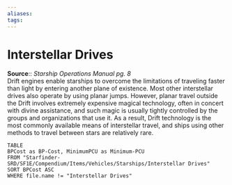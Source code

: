 ```yaml
---
aliases: 
tags: 
---
```


# Interstellar Drives

**Source**:: _Starship Operations Manual pg. 8_  
Drift engines enable starships to overcome the limitations of traveling faster than light by entering another plane of existence. Most other interstellar drives also operate by using planar jumps. However, planar travel outside the Drift involves extremely expensive magical technology, often in concert with divine assistance, and such magic is usually tightly controlled by the groups and organizations that use it. As a result, Drift technology is the most commonly available means of interstellar travel, and ships using other methods to travel between stars are relatively rare.

``` dataview
TABLE
BPCost as BP-Cost, MinimumPCU as Minimum-PCU
FROM "Starfinder-SRD/SF1E/Compendium/Items/Vehicles/Starships/Interstellar Drives"
SORT BPCost ASC
WHERE file.name != "Interstellar Drives"
```
